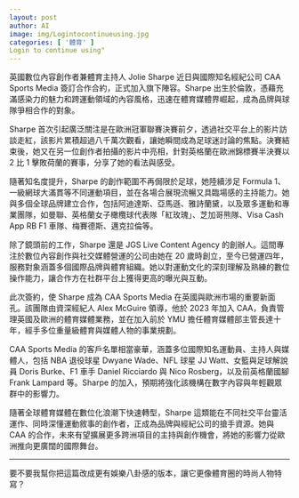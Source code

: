 ```yaml
---
layout: post
author: AI
image: img/Logintocontinueusing.jpg
categories: [ '體育' ]
Login to continue using"
---
```

英國數位內容創作者兼體育主持人 Jolie Sharpe 近日與國際知名經紀公司 CAA Sports Media 簽訂合作合約，正式加入旗下陣容。Sharpe 出生於倫敦，憑藉充滿感染力的魅力和跨運動領域的內容風格，迅速在體育媒體界崛起，成為品牌與球隊爭相合作的對象。  

Sharpe 首次引起廣泛關注是在歐洲冠軍聯賽決賽前夕，透過社交平台上的影片訪談走紅，該影片累積超過八千萬次觀看，讓她瞬間成為足球迷討論的焦點。決賽結束後，她又在另一位創作者拍攝的影片中亮相，針對英格蘭在歐洲錦標賽半決賽以 2 比 1 擊敗荷蘭的賽事，分享了她的看法與感受。  

隨著知名度提升，Sharpe 的創作範圍不再侷限於足球，她陸續涉足 Formula 1、一級網球大滿貫等不同運動項目，並在各場合展現流暢又具臨場感的主持能力。她與多個全球品牌建立合作，包括阿迪達斯、亞馬遜、雅詩蘭黛，以及眾多運動和專業團隊，如曼聯、英格蘭女子橄欖球代表隊「紅玫瑰」、芝加哥熊隊、Visa Cash App RB F1 車隊、梅賽德斯、邁克拉倫等。  

除了鏡頭前的工作，Sharpe 還是 JGS Live Content Agency 的創辦人。這間專注於數位內容創作與社交媒體營運的公司由她在 20 歲時創立，至今已營運四年，服務對象涵蓋多個國際品牌與體育組織。她以對運動文化的深刻理解及熟練的數位操作能力，讓合作方在社群平台上獲得更高的曝光與互動。  

此次簽約，使 Sharpe 成為 CAA Sports Media 在英國與歐洲市場的重要新面孔。該團隊由資深經紀人 Alex McGuire 領導，他於 2023 年加入 CAA，負責管理英國及歐洲的體育媒體業務，並在加入前於 YMU 擔任體育媒體部主管長達十年，經手多位重量級體育與媒體人物的事業規劃。  

CAA Sports Media 的客戶名單相當豪華，涵蓋多位國際知名運動員、主持人與媒體人，包括 NBA 退役球星 Dwyane Wade、NFL 球星 JJ Watt、女籃與足球解說員 Doris Burke、F1 車手 Daniel Ricciardo 與 Nico Rosberg，以及前英格蘭國腳 Frank Lampard 等。Sharpe 的加入，預期將強化該機構在數字內容與年輕觀眾群中的影響力。  

隨著全球體育媒體在數位化浪潮下快速轉型，Sharpe 這類能在不同社交平台靈活運作、同時深懂運動敘事的創作者，正成為品牌與經紀公司的搶手資源。她與 CAA 的合作，未來有望擴展更多跨洲項目的主持與創作機會，將她的影響力從歐洲推向更廣闊的國際舞台。  

---

要不要我幫你把這篇改成更有娛樂八卦感的版本，讓它更像體育圈的時尚人物特寫？